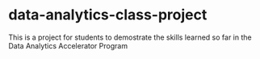 # data-analytics-class-project

This is a project for students to demostrate the skills learned so far in the Data Analytics Accelerator Program
